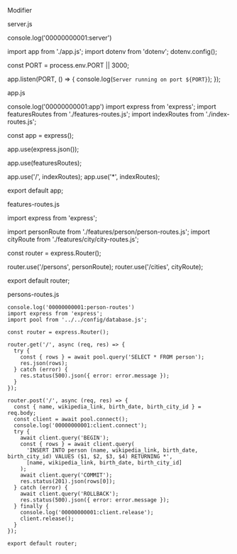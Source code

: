 Modifier

server.js


  console.log('00000000001:server')

  import app from './app.js';
  import dotenv from 'dotenv';
  dotenv.config();

  const PORT = process.env.PORT || 3000;

  app.listen(PORT, () => {
    console.log(`Server running on port ${PORT}`);
  });


app.js

  console.log('00000000001:app')
  import express from 'express';
  import featuresRoutes from './features-routes.js';
  import indexRoutes from './index-routes.js';

  const app = express();

  app.use(express.json());

  app.use(featuresRoutes);

  app.use('/', indexRoutes);
  app.use('*', indexRoutes);

  export default app;


features-routes.js

  import express from 'express';

  import personRoute from './features/person/person-routes.js';
  import cityRoute from './features/city/city-routes.js';

  const router = express.Router();

  router.use('/persons', personRoute);
  router.use('/cities', cityRoute);

  export default router;


  persons-routes.js

  
    console.log('00000000001:person-routes')
    import express from 'express';
    import pool from '../../config/database.js';

    const router = express.Router();

    router.get('/', async (req, res) => {
      try {
        const { rows } = await pool.query('SELECT * FROM person');
        res.json(rows);
      } catch (error) {
        res.status(500).json({ error: error.message });
      }
    });

    router.post('/', async (req, res) => {
      const { name, wikipedia_link, birth_date, birth_city_id } = req.body;
      const client = await pool.connect();
      console.log('00000000001:client.connect');
      try {
        await client.query('BEGIN');
        const { rows } = await client.query(
          'INSERT INTO person (name, wikipedia_link, birth_date, birth_city_id) VALUES ($1, $2, $3, $4) RETURNING *',
          [name, wikipedia_link, birth_date, birth_city_id]
        );
        await client.query('COMMIT');
        res.status(201).json(rows[0]);
      } catch (error) {
        await client.query('ROLLBACK');
        res.status(500).json({ error: error.message });
      } finally {
        console.log('00000000001:client.release');
        client.release();
      }
    });

    export default router;
